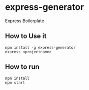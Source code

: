 # express-generator
Express Boilerplate

## How to Use it

```
npm install -g express-generator
express <projectname>
```

## How to run

```
npm install
npm start
```

